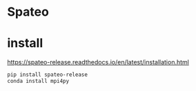 # Spateo 

#  install
https://spateo-release.readthedocs.io/en/latest/installation.html

``` bash
pip install spateo-release
conda install mpi4py
```
